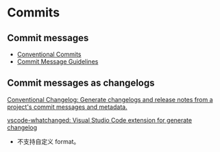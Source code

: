# Commits
## Commit messages
- [Conventional Commits](https://www.conventionalcommits.org/)
- [Commit Message Guidelines](https://gist.github.com/robertpainsi/b632364184e70900af4ab688decf6f53)

## Commit messages as changelogs
[Conventional Changelog: Generate changelogs and release notes from a project's commit messages and metadata.](https://github.com/conventional-changelog/conventional-changelog)

[vscode-whatchanged: Visual Studio Code extension for generate changelog](https://github.com/release-lab/vscode-whatchanged)
- 不支持自定义 format。